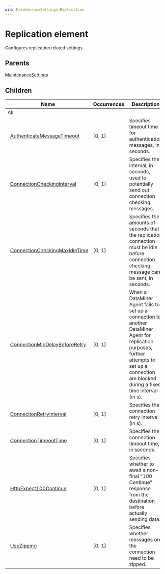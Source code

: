```yaml
---
uid: MaintenanceSettings.Replication
---
```


# Replication element

Configures replication related settings.

## Parents

[MaintenanceSettings](xref:MaintenanceSettings)

## Children

| Name | Occurrences | Description |
| --- | --- | --- |
| All |  |  |
| &#160;&#160;[AuthenticateMessageTimeout](xref:MaintenanceSettings.Replication.AuthenticateMessageTimeout) | [0, 1] | Specifies timeout time for authentication messages, in seconds. |
| &#160;&#160;[ConnectionCheckingInterval](xref:MaintenanceSettings.Replication.ConnectionCheckingInterval) | [0, 1] | Specifies the interval, in seconds, used to potentially send out connection checking messages. |
| &#160;&#160;[ConnectionCheckingMaxIdleTime](xref:MaintenanceSettings.Replication.ConnectionCheckingMaxIdleTime) | [0, 1] | Specifies the amounts of seconds that the replication connection must be idle before connection checking message can be sent, in seconds. |
| &#160;&#160;[ConnectionMinDelayBeforeRetry](xref:MaintenanceSettings.Replication.ConnectionMinDelayBeforeRetry) | [0, 1] | When a DataMiner Agent fails to set up a connection to another DataMiner Agent for replication purposes, further attempts to set up a connection are blocked during a fixed time interval (in s). |
| &#160;&#160;[ConnectionRetryInterval](xref:MaintenanceSettings.Replication.ConnectionRetryInterval) | [0, 1] | Specifies the connection retry interval (in s). |
| &#160;&#160;[ConnectionTimeoutTime](xref:MaintenanceSettings.Replication.ConnectionTimeoutTime) | [0, 1] | Specifies the connection timeout time, in seconds. |
| &#160;&#160;[HttpExpect100Continue](xref:MaintenanceSettings.Replication.HttpExpect100Continue) | [0, 1] | Specifies whether to await a non-final "100 Continue" response from the destination before actually sending data. |
| &#160;&#160;[UseZipping](xref:MaintenanceSettings.Replication.UseZipping) | [0, 1] | Specifies whether messages on the connection need to be zipped. |

